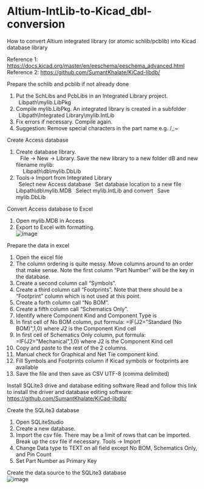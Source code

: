 # Altium-IntLib-to-Kicad_dbl-conversion
How to convert Altium integrated library (or atomic schlib/pcblib) into Kicad database library

Reference 1: https://docs.kicad.org/master/en/eeschema/eeschema_advanced.html  
Reference 2: https://github.com/SumantKhalate/KiCad-libdb/  

Prepare the schlib and pcblib if not already done  
1. Put the SchLibs and PcbLibs in an Integrated Library project.  
 &ensp;Libpath\mylib.LibPkg
2. Compile mylib.LibPkg.  An integrated library is created in a subfolder  
 &ensp;Libpath\Integrated Library\mylib.IntLib
3. Fix errors if necessary.  Compile again.
4. Suggestion: Remove special characters in the part name e.g. \/,;~

Create Access database
1. Create database library.  
	 &ensp; File -> New -> Library.  Save the new library to a new folder dB and new filename mylib:  
 &ensp; &ensp;Libpath\db\mylib.DbLib
2. Tools-> Import from Integrated Library  
	 &ensp;Select new Access database
	 &ensp;Set database location to a new file 
 &ensp; &ensp;Libpath\db\mylib.MDB
	 &ensp;Select mylib.IntLib and convert
	 &ensp;Save mylib.DbLib

Convert Access database to Excel
1. Open mylib.MDB in Access
2. Export to Excel with formatting.  
 ![image](https://github.com/mryokai/Altium-IntLib-to-Kicad_dbl-conversion/assets/136013177/d7918847-3525-4fb5-b37b-a4015e1dc836)


Prepare the data in excel
1. Open the excel file
2. The column ordering is quite messy.  Move columns around to an order that make sense.  Note the first column “Part Number” will be the key in the database.
3. Create a second column call “Symbols”.
4. Create a third column call “Footprints”. Note that there should be a “Footprint” column which is not used at this point.
5. Create a forth column call “No BOM”.
6. Create a fifth column call “Schematics Only”.
7. Identify where Component Kind and Component Type is
8. In first cell of No BOM column, put formula:
	=IF(J2="Standard (No BOM)",1,0)	where J2 is the Component Kind cell
9. In first cell of Schematics Only column, put formula:
  =IF(J2="Mechanical",1,0) 		where J2 is the Component Kind cell
10. Copy and paste to the rest of the 2 columns.
11. Manual check for Graphical and Net Tie component kind.
12. Fill Symbols and Footprints column if Kicad symbols or footprints are available
13. Save the file and then save as CSV UTF-8 (comma delimited)

Install SQLite3 drive and database editing software
Read and follow this link to install the driver and database editing software:
https://github.com/SumantKhalate/KiCad-libdb/

Create the SQLite3 database
1. Open SQLiteStudio
2. Create a new database.
3. Import the csv file.  There may be a limit of rows that can be imported.  Break up the csv file if necessary.
	Tools -> Import
4. Change Data type to TEXT on all field except No BOM, Schematics Only, and Pin Count
5. Set Part Number as Primary Key

Create the data source to the SQLite3 database  
 ![image](https://github.com/mryokai/Altium-IntLib-to-Kicad_dbl-conversion/assets/136013177/619e6e1d-5bb8-4559-8c4d-fa884dcff2c3)




